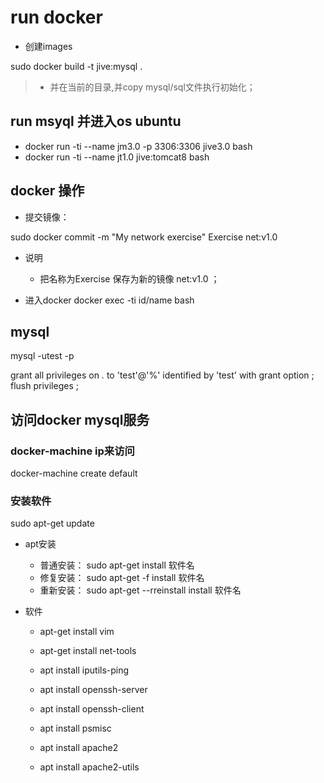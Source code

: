 # run docker 

* 创建images 

sudo docker build -t jive:mysql . 
> * 并在当前的目录,并copy mysql/sql文件执行初始化；

## run msyql 并进入os    ubuntu

*  docker run -ti  --name jm3.0 -p 3306:3306  jive3.0 bash 
*  docker run -ti  --name jt1.0   jive:tomcat8 bash 


## docker 操作
* 提交镜像： 

sudo docker commit -m "My network exercise" Exercise net:v1.0
* 说明
    * 把名称为Exercise 保存为新的镜像 net:v1.0 ； 

* 进入docker
docker exec -ti id/name bash


## mysql 

mysql -utest -p 

grant all privileges on *.* to 'test'@'%' identified by 'test' with grant option ; 
flush privileges ; 



## 访问docker mysql服务

### docker-machine ip来访问
 
docker-machine create default


### 安装软件
sudo apt-get update

* apt安装

  * 普通安装： sudo apt-get install 软件名
  * 修复安装： sudo apt-get -f install 软件名
  * 重新安装： sudo apt-get --rreinstall install 软件名
  
* 软件 
  * apt-get install vim
  * apt-get install net-tools
  * apt install iputils-ping 
  * apt install openssh-server
  * apt install openssh-client
  * apt install psmisc
  
  
  
  
  
  
  * apt install apache2
  * apt install apache2-utils
    